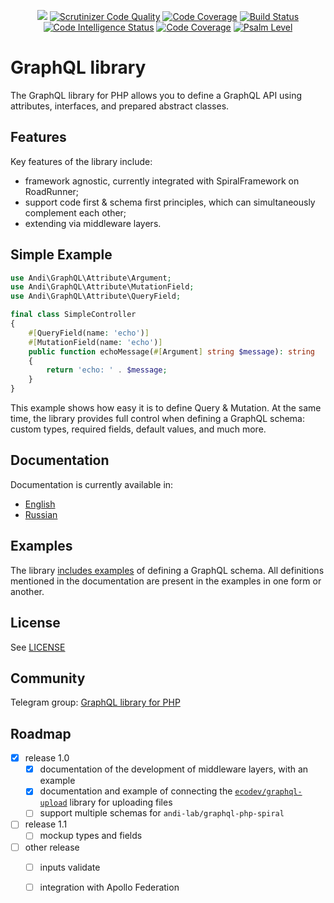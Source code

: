 <p align="center">
    <a href="https://github.com/andrey-mokhov/graphql-php/actions"><img src="https://github.com/andrey-mokhov/graphql-php/workflows/build/badge.svg" /></a>
    <a href="https://scrutinizer-ci.com/g/andrey-mokhov/graphql-php/?branch=master"><img src="https://scrutinizer-ci.com/g/andrey-mokhov/graphql-php/badges/quality-score.png?b=master" alt="Scrutinizer Code Quality" /></a>
    <a href="https://scrutinizer-ci.com/g/andrey-mokhov/graphql-php/?branch=master"><img src="https://scrutinizer-ci.com/g/andrey-mokhov/graphql-php/badges/coverage.png?b=master" alt="Code Coverage" /></a>
    <a href="https://scrutinizer-ci.com/g/andrey-mokhov/graphql-php/build-status/master"><img src="https://scrutinizer-ci.com/g/andrey-mokhov/graphql-php/badges/build.png?b=master" alt="Build Status" /></a>
    <a href="https://scrutinizer-ci.com/code-intelligence"><img src="https://scrutinizer-ci.com/g/andrey-mokhov/graphql-php/badges/code-intelligence.svg?b=master" alt="Code Intelligence Status" /></a>
    <a href="https://shepherd.dev/github/andrey-mokhov/graphql-php"><img src="https://shepherd.dev/github/andrey-mokhov/graphql-php/coverage.svg" alt="Code Coverage" /></a>
    <a href="https://shepherd.dev/github/andrey-mokhov/graphql-php"><img src="https://shepherd.dev/github/andrey-mokhov/graphql-php/level.svg" alt="Psalm Level" /></a>
</p>

# GraphQL library

The GraphQL library for PHP allows you to define a GraphQL API using attributes, interfaces,
and prepared abstract classes.

## Features

Key features of the library include:
- framework agnostic, currently integrated with SpiralFramework on RoadRunner;
- support code first & schema first principles, which can simultaneously complement each other;
- extending via middleware layers.

## Simple Example

```php
use Andi\GraphQL\Attribute\Argument;
use Andi\GraphQL\Attribute\MutationField;
use Andi\GraphQL\Attribute\QueryField;

final class SimpleController
{
    #[QueryField(name: 'echo')]
    #[MutationField(name: 'echo')]
    public function echoMessage(#[Argument] string $message): string
    {
        return 'echo: ' . $message;
    }
}
```

This example shows how easy it is to define Query & Mutation. At the same time, the library
provides full control when defining a GraphQL schema: custom types, required fields,
default values, and much more.

## Documentation

Documentation is currently available in:
- [English](docs/en/index.md)
- [Russian](docs/ru/index.md)

## Examples

The library [includes examples](examples) of defining a GraphQL schema. All definitions mentioned
in the documentation are present in the examples in one form or another.

## License

See [LICENSE](../../../LICENSE)

## Community

Telegram group: [GraphQL library for PHP](https://t.me/andi_lab_graphql)

## Roadmap

- [x] release 1.0
  - [x] documentation of the development of middleware layers, with an example
  - [x] documentation and example of connecting the
    [`ecodev/graphql-upload`](https://github.com/Ecodev/graphql-upload) library for uploading files
  - [ ] support multiple schemas for `andi-lab/graphql-php-spiral`
- [ ] release 1.1
  - [ ] mockup types and fields
- [ ] other release
  - [ ] inputs validate
  - [ ] integration with Apollo Federation

